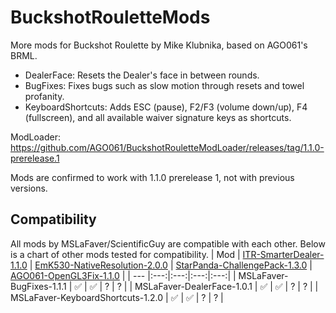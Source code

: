 # BuckshotRouletteMods
More mods for Buckshot Roulette by Mike Klubnika, based on AGO061's BRML.

* DealerFace: Resets the Dealer's face in between rounds.
* BugFixes: Fixes bugs such as slow motion through resets and towel profanity.
* KeyboardShortcuts: Adds ESC (pause), F2/F3 (volume down/up), F4 (fullscreen), and all available waiver signature keys as shortcuts.

ModLoader: https://github.com/AGO061/BuckshotRouletteModLoader/releases/tag/1.1.0-prerelease.1

Mods are confirmed to work with 1.1.0 prerelease 1, not with previous versions.

## Compatibility
All mods by MSLaFaver/ScientificGuy are compatible with each other. Below is a chart of other mods tested for compatibility.
| Mod | [ITR-SmarterDealer-1.1.0](https://github.com/ITR13/BuckshotRouletteMods/releases/latest) | [EmK530-NativeResolution-2.0.0](https://github.com/EmK530/BRMods/tree/main/BRML/NativeResolution/Release) | [StarPanda-ChallengePack-1.3.0](https://github.com/StarPandaBeg/ChallengePack/tree/main) | [AGO061-OpenGL3Fix-1.1.0](https://github.com/AGO061/BuckshotRouletteModLoader/blob/main/mods/OpenGL3Fix.md) |
| --- |:---:|:---:|:---:|:---:|
| MSLaFaver-BugFixes-1.1.1 | ✅ | ✅ | ? | ? |
| MSLaFaver-DealerFace-1.0.1 | ✅ | ✅ | ? | ? |
| MSLaFaver-KeyboardShortcuts-1.2.0 | ✅ | ✅ | ? | ? |
